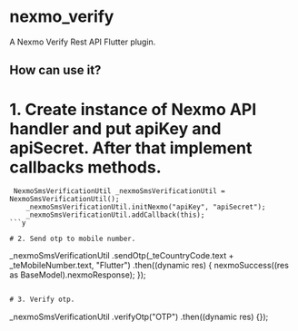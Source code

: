 # nexmo_verify

A Nexmo Verify Rest API Flutter plugin.

## How can use it?

# 1. Create instance of Nexmo API handler and put apiKey and apiSecret. After that implement callbacks methods.

```
 NexmoSmsVerificationUtil _nexmoSmsVerificationUtil = NexmoSmsVerificationUtil();
    _nexmoSmsVerificationUtil.initNexmo("apiKey", "apiSecret");
    _nexmoSmsVerificationUtil.addCallback(this);
```y

# 2. Send otp to mobile number.

```
_nexmoSmsVerificationUtil
          .sendOtp(_teCountryCode.text + _teMobileNumber.text, "Flutter")
          .then((dynamic res) {
        nexmoSuccess((res as BaseModel).nexmoResponse);
      });
```y

# 3. Verify otp.

```
_nexmoSmsVerificationUtil
          .verifyOtp("OTP")
          .then((dynamic res) {});
```y
